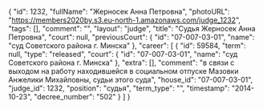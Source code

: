 {
    "id": 1232,
    "fullName": "Жерносек Анна Петровна",
    "photoURL": "https://members2020by.s3.eu-north-1.amazonaws.com/judge_1232",
    "tags": [],
    "comment": "",
    "layout": "judge",
    "title": "Судья Жерносек Анна Петровна",
    "court": null,
    "previousCourt": {
        "id": "07-007-03-01",
        "name": "суд Советского района г. Минска"
    },
    "career": [
        {
            "id": 59584,
            "term": null,
            "type": "released",
            "court": {
                "id": "07-007-03-01",
                "name": "суд Советского района г. Минска"
            },
            "extra": [],
            "comment": "в связи с выходом на работу находившейся в социальном отпуске Мазовки Анжелики Михайловны, судьи этого суда",
            "house_id": "07-007-03-01",
            "judge_id": 1232,
            "position": "судья",
            "term_type": "",
            "timestamp": "2014-10-23",
            "decree_number": "502"
        }
    ]
}